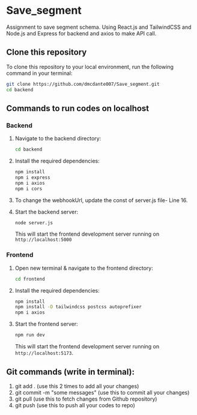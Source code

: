 # Save_segment
Assignment to save segment schema. Using React.js and TailwindCSS and Node.js and Express for backend and axios to make API call. 


## Clone this repository

To clone this repository to your local environment, run the following command in your terminal:

```bash
git clone https://github.com/dmcdante007/Save_segment.git
cd backend
```

## Commands to run codes on localhost

### Backend
1. Navigate to the backend directory:
   ```bash
   cd backend
   ```

2. Install the required dependencies:
   ```bash
   npm install
   npm i express
   npm i axios
   npm i cors
   ```

3. To change the webhookUrl, update the const of server.js file- Line 16.

4. Start the backend server:
   ```bash
   node server.js
   ```
   This will start the frontend development server running on `http://localhost:5000`



### Frontend
1. Open new terminal & navigate to the frontend directory:
   ```bash
   cd frontend
   ```

2. Install the required dependencies:
   ```bash
   npm install
   npm install -D tailwindcss postcss autoprefixer
   npm i axios
   ```

3. Start the frontend server:
   ```bash
   npm run dev
   ```

   This will start the frontend development server running on `http://localhost:5173`.

## Git commands (write in terminal):
1. git add . (use this 2 times to add all your changes)
2. git commit -m "some messages" (use this to commit all your changes)
3. git pull (use this to fetch changes from Github repository)
4. git push (use this to push all your codes to repo)
